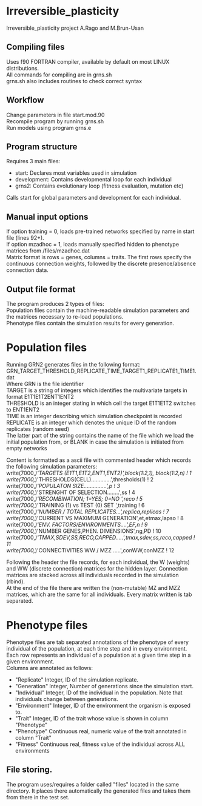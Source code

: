 ﻿# Irreversible_plasticity
Irreversible_plasticity project A.Rago and M.Brun-Usan

## Compiling files
Uses f90 FORTRAN compiler, available by default on most LINUX distributions.  
All commands for compiling are in grns.sh  
grns.sh also includes routines to check correct syntax  

## Workflow
Change parameters in file start.mod.90  
Recompile program by running grns.sh  
Run models using program grns.e  

## Program structure
Requires 3 main files:  

* start: Declares most variables used in simulation
* development: Contains developmental loop for each individual
* grns2: Contains evolutionary loop (fitness evaluation, mutation etc)

Calls start for global parameters and development for each individual.

## Manual input options

If option training = 0, loads pre-trained networks specified by name in start file (lines 92+).  
If option mzadhoc = 1, loads manually specified hidden to phenotype matrices from /files/mzadhoc.dat  
Matrix format is rows = genes, columns = traits. The first rows specify the continuous connection weights, followed by the discrete presence/absence connection data.  

## Output file format
The program produces 2 types of files:  
Population files contain the machine-readable simulation parameters and the matrices necessary to re-load populations.  
Phenotype files contain the simulation results for every generation.

# Population files
Running GRN2 generates files in the following format:  
GRN_TARGET_THRESHOLD_REPLICATE_TIME_TARGET1_REPLICATE1_TIME1.dat  
Where GRN is the file identifier  
TARGET is a string of integers which identifies the multivariate targets in format E1T1E1T2ENT1ENT2  
THRESHOLD is an integer stating in which cell the target E1T1E1T2 switches to ENT1ENT2  
TIME is an integer describing which simulation checkpoint is recorded  
REPLICATE is an integer which denotes the unique ID of the random replicates (random seed)  
The latter part of the string contains the name of the file which we load the initial population from, or BLANK in case the simulation is initiated from empty networks  

Content is formatted as a ascii file with commented header which records the following simulation parameters:  
     write(7000,*)'TARGETS (E1T1,E1T2,ENT1,ENT2)',block(1:2,1), block(1:2,n)  ! 1  
     write(7000,*)'THRESHOLDS(CELL).............',thresholds(1)               ! 2  
     write(7000,*)'POPULATON SIZE...............',p                           ! 3  
     write(7000,*)'STRENGHT OF SELECTION........',ss                          ! 4  
     write(7000,*)'RECOMBINATION; 1=YES; 0=NO   ',reco                        ! 5  
     write(7000,*)'TRAINING (1) vs TEST (0) SET ',training                    ! 6  
     write(7000,*)'NUMBER /  TOTAL REPLICATES...',replica,replicas            ! 7  
     write(7000,*)'CURRENT VS MAXIMUM GENERATION',et,etmax,lapso              ! 8  
     write(7000,*)'ENV. FACTORS/ENVIRONMENTS....',EF,n                        ! 9  
     write(7000,*)'NUMBER GENES,PHEN. DIMENSIONS',ng,PD                       ! 10  
     write(7000,*)'TMAX,SDEV,SS,RECO,CAPPED.....',tmax,sdev,ss,reco,capped    ! 11   
     write(7000,*)'CONNECTIVITIES WW / MZZ .....',conWW,conMZZ                ! 12   

Following the header the file records, for each individual, the W (weights) and WW (discrete connection) matrices for the hidden layer. Connection matrices are stacked across all individuals recorded in the simulation (rbind).  
At the end of the file there are written the (non-mutable) MZ and MZZ matrices, which are the same for all individuals.
Every matrix written is tab separated.

# Phenotype files
Phenotype files are tab separated annotations of the phenotype of every individual of the population, at each time step and in every environment.  
Each row represents an individual of a population at a given time step in a given environment.  
Columns are annotated as follows:  
* "Replicate"      Integer, ID of the simulation replicate.  
* "Generation"     Integer, Number of generations since the simulation start.  
* "Individual"     Integer, ID of the individual in the population. Note that individuals change between generations.  
* "Environment"    Integer, ID of the environment the organism is exposed to.  
* "Trait"          Integer, ID of the trait whose value is shown in column "Phenotype"  
* "Phenotype"      Continuous real, numeric value of the trait annotated in column "Trait"  
* "Fitness"        Continuous real, fitness value of the individual across ALL environments

## File storing.

The program uses/requires a folder called "files" located in the same directory. It places there automatically the generated files and takes them from there in the test set.
